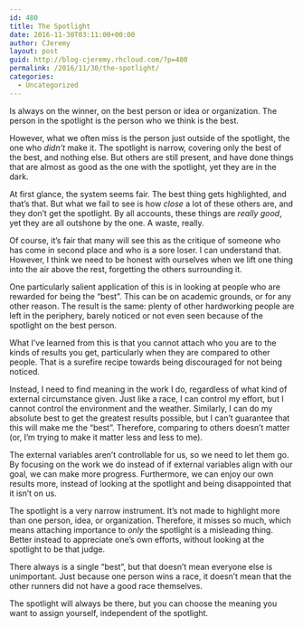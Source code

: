 ```yaml
---
id: 480
title: The Spotlight
date: 2016-11-30T03:11:00+00:00
author: CJeremy
layout: post
guid: http://blog-cjeremy.rhcloud.com/?p=480
permalink: /2016/11/30/the-spotlight/
categories:
  - Uncategorized
---
```

Is always on the winner, on the best person or idea or organization. The person in the spotlight is the person who we think is the best.

However, what we often miss is the person just outside of the spotlight, the one who _didn&#8217;t_ make it. The spotlight is narrow, covering only the best of the best, and nothing else. But others are still present, and have done things that are almost as good as the one with the spotlight, yet they are in the dark.

At first glance, the system seems fair. The best thing gets highlighted, and that&#8217;s that. But what we fail to see is how _close_ a lot of these others are, and they don&#8217;t get the spotlight. By all accounts, these things are _really good_, yet they are all outshone by the one. A waste, really.

Of course, it&#8217;s fair that many will see this as the critique of someone who has come in second place and who is a sore loser. I can understand that. However, I think we need to be honest with ourselves when we lift one thing into the air above the rest, forgetting the others surrounding it.

One particularly salient application of this is in looking at people who are rewarded for being the &#8220;best&#8221;. This can be on academic grounds, or for any other reason. The result is the same: plenty of other hardworking people are left in the periphery, barely noticed or not even seen because of the spotlight on the best person.

What I&#8217;ve learned from this is that you cannot attach who you are to the kinds of results you get, particularly when they are compared to other people. That is a surefire recipe towards being discouraged for not being noticed.

Instead, I need to find meaning in the work I do, regardless of what kind of external circumstance given. Just like a race, I can control my effort, but I cannot control the environment and the weather. Similarly, I can do my absolute best to get the greatest results possible, but I can&#8217;t guarantee that this will make me the &#8220;best&#8221;. Therefore, comparing to others doesn&#8217;t matter (or, I&#8217;m trying to make it matter less and less to me).

The external variables aren&#8217;t controllable for us, so we need to let them go. By focusing on the work we do instead of if external variables align with our goal, we can make more progress. Furthermore, we can enjoy our own results more, instead of looking at the spotlight and being disappointed that it isn&#8217;t on us.

The spotlight is a very narrow instrument. It&#8217;s not made to highlight more than one person, idea, or organization. Therefore, it misses so much, which means attaching importance to _only_ the spotlight is a misleading thing. Better instead to appreciate one&#8217;s own efforts, without looking at the spotlight to be that judge.

There always is a single &#8220;best&#8221;, but that doesn&#8217;t mean everyone else is unimportant. Just because one person wins a race, it doesn&#8217;t mean that the other runners did not have a good race themselves.

The spotlight will always be there, but you can choose the meaning you want to assign yourself, independent of the spotlight.